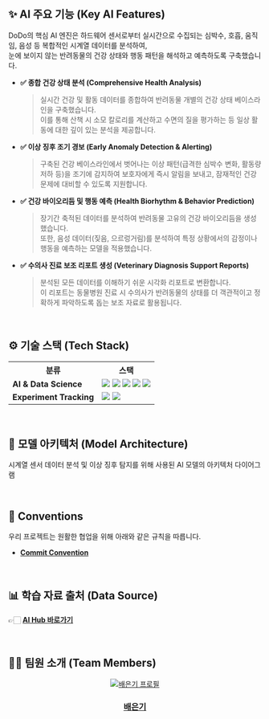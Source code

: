 ## ✨ AI 주요 기능 (Key AI Features)

DoDo의 핵심 AI 엔진은 하드웨어 센서로부터 실시간으로 수집되는 심박수, 호흡, 움직임, 음성 등 복합적인 시계열 데이터를 분석하여, <br> 눈에 보이지 않는 반려동물의 건강 상태와 행동 패턴을 해석하고 예측하도록 구축했습니다.

-   **✅ 종합 건강 상태 분석 (Comprehensive Health Analysis)**
    > 실시간 건강 및 활동 데이터를 종합하여 반려동물 개별의 건강 상태 베이스라인을 구축했습니다. <br>이를 통해 산책 시 소모 칼로리를 계산하고 수면의 질을 평가하는 등 일상 활동에 대한 깊이 있는 분석을 제공합니다.

-   **✅ 이상 징후 조기 경보 (Early Anomaly Detection & Alerting)**
    > 구축된 건강 베이스라인에서 벗어나는 이상 패턴(급격한 심박수 변화, 활동량 저하 등)을 조기에 감지하여 보호자에게 즉시 알림을 보내고, 잠재적인 건강 문제에 대비할 수 있도록 지원합니다.

-   **✅ 건강 바이오리듬 및 행동 예측 (Health Biorhythm & Behavior Prediction)**
    > 장기간 축적된 데이터를 분석하여 반려동물 고유의 건강 바이오리듬을 생성했습니다. <br> 또한, 음성 데이터(짖음, 으르렁거림)를 분석하여 특정 상황에서의 감정이나 행동을 예측하는 모델을 적용했습니다.

-   **✅ 수의사 진료 보조 리포트 생성 (Veterinary Diagnosis Support Reports)**
    > 분석된 모든 데이터를 이해하기 쉬운 시각화 리포트로 변환합니다. <br> 이 리포트는 동물병원 진료 시 수의사가 반려동물의 상태를 더 객관적이고 정확하게 파악하도록 돕는 보조 자료로 활용됩니다.

<br>

## ⚙️ 기술 스택 (Tech Stack)

<table>
  <tr>
    <th>분류</th>
    <th>스택</th>
  </tr>
  <tr>
    <td><strong>AI & Data Science</strong></td>
    <td>
      <img src="https://img.shields.io/badge/Python-3776AB?style=for-the-badge&logo=python&logoColor=white">
      <img src="https://img.shields.io/badge/PyTorch-EE4C2C?style=for-the-badge&logo=pytorch&logoColor=white">
      <img src="https://img.shields.io/badge/TensorFlow-FF6F00?style=for-the-badge&logo=tensorflow&logoColor=white">
      <img src="https://img.shields.io/badge/Hugging_Face-FFD21E?style=for-the-badge&logo=hugging-face&logoColor=black">
      <img src="https://img.shields.io/badge/Scikit--learn-F7931E?style=for-the-badge&logo=scikit-learn&logoColor=white">
    </td>
  </tr>
    <tr>
    <td><strong>Experiment Tracking</strong></td>
    <td>
      <img src="https://img.shields.io/badge/MLflow-0194E2?style=for-the-badge&logo=mlflow&logoColor=white">
      <img src="https://img.shields.io/badge/Weights_&_Biases-FFBE00?style=for-the-badge&logo=weights-and-biases&logoColor=black">
    </td>
  </tr>
</table>

<br>

## 🤖 모델 아키텍처 (Model Architecture)

시계열 센서 데이터 분석 및 이상 징후 탐지를 위해 사용된 AI 모델의 아키텍처 다이어그램

<br>

## 🤝 Conventions
우리 프로젝트는 원활한 협업을 위해 아래와 같은 규칙을 따릅니다.

- **[Commit Convention](./.github/COMMIT_CONVENTION.md)**

<br>

## 📊 학습 자료 출처 (Data Source)

👉🏻 **[AI Hub 바로가기](https://www.aihub.or.kr/)**

<br>

## 💁‍♂️ 팀원 소개 (Team Members)

<div align="center">
  <a href="https://github.com/BaeEunGi">
    <img src="https://github.com/BaeEunGi.png?size=150" alt="배은기 프로필"/>
    <br />
    <h3>
      <a href="https://github.com/BaeEunGi"><b>배은기</b></a>
    </h3>
  </a>
</div>
